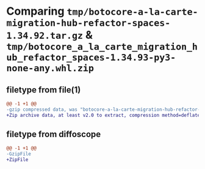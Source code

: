 # Comparing `tmp/botocore-a-la-carte-migration-hub-refactor-spaces-1.34.92.tar.gz` & `tmp/botocore_a_la_carte_migration_hub_refactor_spaces-1.34.93-py3-none-any.whl.zip`

## filetype from file(1)

```diff
@@ -1 +1 @@
-gzip compressed data, was "botocore-a-la-carte-migration-hub-refactor-spaces-1.34.92.tar", last modified: Fri Apr 26 01:01:36 2024, max compression
+Zip archive data, at least v2.0 to extract, compression method=deflate
```

## filetype from diffoscope

```diff
@@ -1 +1 @@
-GzipFile
+ZipFile
```

